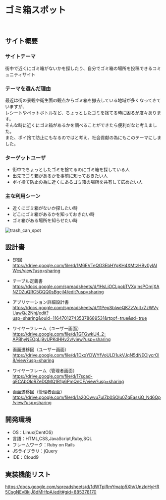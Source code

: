 # ゴミ箱スポット
​
## サイト概要
### サイトテーマ
街中で近くにゴミ箱がないかを探したり、自分でゴミ箱の場所を投稿できるコミュニティサイト
​
### テーマを選んだ理由
最近は街の景観や衛生面の観点からゴミ箱を撤去している地域が多くなってきていますが、<br>
レシートやペットボトルなど、ちょっとしたゴミを捨てる時に困るが度々あります。<br>
そんな時に近くにゴミ箱があるかを調べることができたら便利だなと考えました。<br>
また、ポイ捨て防止にもなるのではと考え、社会貢献の為にもこのテーマにしました。
​
### ターゲットユーザ
* 街中でちょっとしたゴミを捨てるのにゴミ箱を探している人
* 出先でゴミ箱があるかを事前に知っておきたい人
* ポイ捨て防止の為に近くにあるゴミ箱の場所を共有して広めたい人

### 主な利用シーン
* 近くにゴミ箱がないか探したい時
* どこにゴミ箱があるかを知っておきたい時
* ゴミ箱がある場所を知らせたい時

![trash_can_spot](https://github.com/okto112/trash_can_spot/assets/145315359/41be0e5a-4af9-4e5a-abec-66fa49a0a9e1)
​
## 設計書
* ER図<br>
https://drive.google.com/file/d/1M6EVTeQG3EbHYgKH4XMtzHBv0ylAIWcs/view?usp=sharing

* テーブル定義書<br>
https://docs.google.com/spreadsheets/d/1HsLiOCLpobTVXqInsPOmjXANZDZuQRC5GQQ0sBgcjI4/edit?usp=sharing

* アプリケーション詳細設計書<br>
https://docs.google.com/spreadsheets/d/11PepSblweQKZzVoILrZzWVyUawQJ2Nhj/edit?usp=sharing&ouid=116470127435378689531&rtpof=true&sd=true

* ワイヤーフレーム（ユーザー画面）<br>
https://drive.google.com/file/d/1GTGwkU4_2-APBhyNEOpLj9vUPKdHHv2v/view?usp=sharing

* 画面遷移図（ユーザー画面）<br>
https://drive.google.com/file/d/1DxxYDWYfVoULD1ukVJqN5dNEOlycrOl8/view?usp=sharing

* ワイヤーフレーム（管理者画面）<br>
https://drive.google.com/file/d/17scad-qECAbOloRZeDQMQ1R1p6PmQnCF/view?usp=sharing

* 画面遷移図（管理者画面）<br>
https://drive.google.com/file/d/1a20Owvu7uIZb0SOlu0ZqEassiQ_Nd6Qp/view?usp=sharing

## 開発環境
- OS：Linux(CentOS)
- 言語：HTML,CSS,JavaScript,Ruby,SQL
- フレームワーク：Ruby on Rails
- JSライブラリ：jQuery
- IDE：Cloud9

## 実装機能リスト
https://docs.google.com/spreadsheets/d/1dWTpiRmYmatp5XhVUnzlqHyHR5CsgNEvBkjJ8dMHfpA/edit#gid=885378170